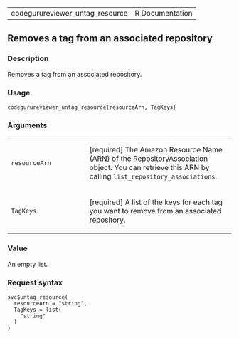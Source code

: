 <table style="width: 100%;">
<tbody>
<tr class="odd">
<td>codegurureviewer_untag_resource</td>
<td style="text-align: right;">R Documentation</td>
</tr>
</tbody>
</table>

## Removes a tag from an associated repository

### Description

Removes a tag from an associated repository.

### Usage

    codegurureviewer_untag_resource(resourceArn, TagKeys)

### Arguments

<table>
<colgroup>
<col style="width: 35%" />
<col style="width: 65%" />
</colgroup>
<tbody>
<tr class="odd">
<td><code
id="codegurureviewer_untag_resource_:_resourceArn">resourceArn</code></td>
<td><p>[required] The Amazon Resource Name (ARN) of the <a
href="https://docs.aws.amazon.com/codeguru/latest/reviewer-api/API_RepositoryAssociation.html">RepositoryAssociation</a>
object. You can retrieve this ARN by calling
<code>list_repository_associations</code>.</p></td>
</tr>
<tr class="even">
<td><code
id="codegurureviewer_untag_resource_:_TagKeys">TagKeys</code></td>
<td><p>[required] A list of the keys for each tag you want to remove
from an associated repository.</p></td>
</tr>
</tbody>
</table>

### Value

An empty list.

### Request syntax

    svc$untag_resource(
      resourceArn = "string",
      TagKeys = list(
        "string"
      )
    )
